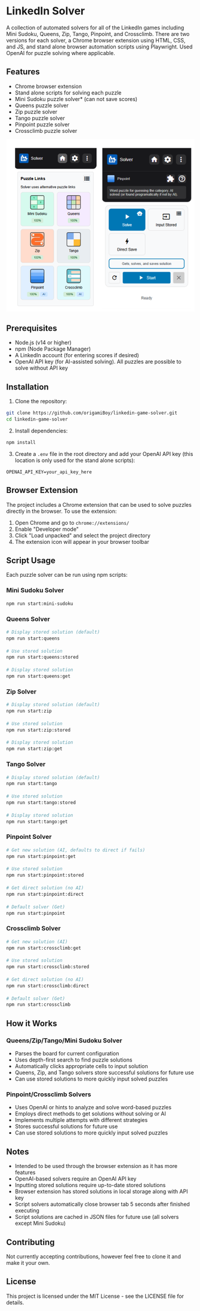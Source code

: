 # LinkedIn Solver

A collection of automated solvers for all of the LinkedIn games including Mini Sudoku, Queens, Zip, Tango, Pinpoint, and Crossclimb. There are two versions for each solver, a Chrome browser extension using HTML, CSS, and JS, and stand alone browser automation scripts using Playwright. Used OpenAI for puzzle solving where applicable.

## Features

- Chrome browser extension
- Stand alone scripts for solving each puzzle
- Mini Sudoku puzzle solver* (can not save scores)
- Queens puzzle solver
- Zip puzzle solver
- Tango puzzle solver
- Pinpoint puzzle solver
- Crossclimb puzzle solver

![LinkedIn Game Solver Browser Extension User Interface](icons/user_interface.png)

## Prerequisites

- Node.js (v14 or higher)
- npm (Node Package Manager)
- A LinkedIn account (for entering scores if desired)
- OpenAI API key (for AI-assisted solving). All puzzles are possible to solve without API key

## Installation

1. Clone the repository:
```bash
git clone https://github.com/origamiBoy/linkedin-game-solver.git
cd linkedin-game-solver
```

2. Install dependencies:
```bash
npm install
```

3. Create a `.env` file in the root directory and add your OpenAI API key (this location is only used for the stand alone scripts):
```
OPENAI_API_KEY=your_api_key_here
```

## Browser Extension

The project includes a Chrome extension that can be used to solve puzzles directly in the browser. To use the extension:

1. Open Chrome and go to `chrome://extensions/`
2. Enable "Developer mode"
3. Click "Load unpacked" and select the project directory
4. The extension icon will appear in your browser toolbar

## Script Usage

Each puzzle solver can be run using npm scripts:

### Mini Sudoku Solver
```bash
npm run start:mini-sudoku
```

### Queens Solver
```bash
# Display stored solution (default)
npm run start:queens

# Use stored solution
npm run start:queens:stored

# Display stored solution
npm run start:queens:get
```

### Zip Solver
```bash
# Display stored solution (default)
npm run start:zip

# Use stored solution
npm run start:zip:stored

# Display stored solution
npm run start:zip:get
```

### Tango Solver
```bash
# Display stored solution (default)
npm run start:tango

# Use stored solution
npm run start:tango:stored

# Display stored solution
npm run start:tango:get
```

### Pinpoint Solver
```bash
# Get new solution (AI, defaults to direct if fails)
npm run start:pinpoint:get

# Use stored solution
npm run start:pinpoint:stored

# Get direct solution (no AI)
npm run start:pinpoint:direct

# Default solver (Get)
npm run start:pinpoint
```

### Crossclimb Solver
```bash
# Get new solution (AI)
npm run start:crossclimb:get

# Use stored solution
npm run start:crossclimb:stored

# Get direct solution (no AI)
npm run start:crossclimb:direct

# Default solver (Get)
npm run start:crossclimb
```

## How it Works

### Queens/Zip/Tango/Mini Sudoku Solver
- Parses the board for current configuration
- Uses depth-first search to find puzzle solutions
- Automatically clicks appropriate cells to input solution
- Queens, Zip, and Tango solvers store successful solutions for future use
- Can use stored solutions to more quickly input solved puzzles

### Pinpoint/Crossclimb Solvers
- Uses OpenAI or hints to analyze and solve word-based puzzles
- Employs direct methods to get solutions without solving or AI
- Implements multiple attempts with different strategies
- Stores successful solutions for future use
- Can use stored solutions to more quickly input solved puzzles

## Notes

- Intended to be used through the browser extension as it has more features
- OpenAI-based solvers require an OpenAI API key
- Inputting stored solutions require up-to-date stored solutions
- Browser extension has stored solutions in local storage along with API key
- Script solvers automatically close browser tab 5 seconds after finished executing
- Script solutions are cached in JSON files for future use (all solvers except Mini Sudoku)

## Contributing

Not currently accepting contributions, however feel free to clone it and make it your own.

## License

This project is licensed under the MIT License - see the LICENSE file for details. 